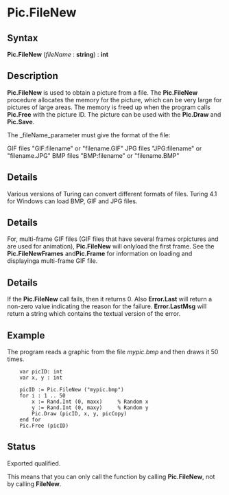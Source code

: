 
# Pic.FileNew

## Syntax
**Pic.FileNew** (_fileName_ : **string**) : **int**

## Description
**Pic.FileNew** is used to obtain a picture from a file. The **Pic.FileNew** procedure allocates the memory for the picture, which can be very large for pictures of large areas. The memory is freed up when the program calls **Pic.Free** with the picture ID. The picture can be used with the **Pic.Draw** and **Pic.Save**.

The _fileName_parameter must give the format of the file:


GIF files   "GIF:filename" or "filename.GIF"
JPG files   "JPG:filename" or "filename.JPG"
BMP files   "BMP:filename" or "filename.BMP"



## Details
Various versions of Turing can convert different formats of files. Turing 4.1 for Windows can load BMP, GIF and JPG files.


## Details
For, multi-frame GIF files (GIF files that have several frames orpictures and are used for animation), **Pic.FileNew** will onlyload the first frame.  See the **Pic.FileNewFrames** and**Pic.Frame** for information on loading and displayinga multi-frame GIF file.

## Details
If the **Pic.FileNew** call fails, then it returns 0. Also **Error.Last** will return a non-zero value indicating the reason for the failure. **Error.LastMsg** will return a string which contains the textual version of the error.


## Example
The program reads a graphic from the file _mypic.bmp_ and then draws it 50 times.

        var picID: int
        var x, y : int
        
        picID := Pic.FileNew ("mypic.bmp")
        for i : 1 .. 50
            x := Rand.Int (0, maxx)     % Random x
            y := Rand.Int (0, maxy)     % Random y
            Pic.Draw (picID, x, y, picCopy)
        end for
        Pic.Free (picID)
## Status
Exported qualified.

This means that you can only call the function by calling **Pic.FileNew**, not by calling **FileNew**.

